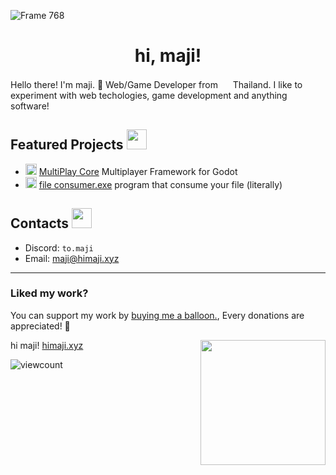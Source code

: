 ![Frame 768](https://github.com/maji-git/maji-git/assets/150906506/853eb226-c99c-4ec0-ab5f-9239dcab80dc)

<h1 align="center">hi, maji!</h1>

Hello there! I'm maji. 👋 Web/Game Developer from <img src="https://github.com/maji-git/maji-git/assets/150906506/f5175bba-1e20-48f5-bade-cfd8fa97e96d" height="16"> Thailand. I like to experiment with web techologies, game development and anything software!

## Featured Projects <img src="https://github.com/maji-git/maji-git/assets/150906506/cbf2b79c-3626-4a76-8158-34d99c762d12" height="32">

- <img src="https://github.com/maji-git/maji-git/assets/150906506/24d6917d-d9ec-425f-8322-d0d14c9dab99" height="18"> [MultiPlay Core](https://github.com/maji-git/multiplay-core) Multiplayer Framework for Godot
- <img src="https://github.com/maji-git/maji-git/assets/150906506/6b2ba704-1f15-4d5f-a2e8-6a106ed3bacc" height="18"> [file consumer.exe](https://github.com/maji-git/file-eater) program that consume your file (literally)

## Contacts <img src="https://github.com/maji-git/maji-git/assets/150906506/6cdc0ecb-7ea2-4007-ae6b-993dae705c1a" height="32">

- Discord: `to.maji`
- Email: maji@himaji.xyz

<hr>

<div>
<h3>Liked my work?</h3>
<p>You can support my work by <a href="https://studio.buymeacoffee.com/dashboard">buying me a balloon.</a>, Every donations are appreciated! 💖</p>

<img src="https://github.com/maji-git/maji-git/assets/150906506/283596cf-bcae-4877-ad8e-842a90546979" height="200" align="right">

hi maji! [himaji.xyz](https://himaji.xyz/)

![viewcount](https://statsview.himaji.xyz/stats?size=30&shareID=783GL11YmT5Tyuw7&v=2)

</div>
